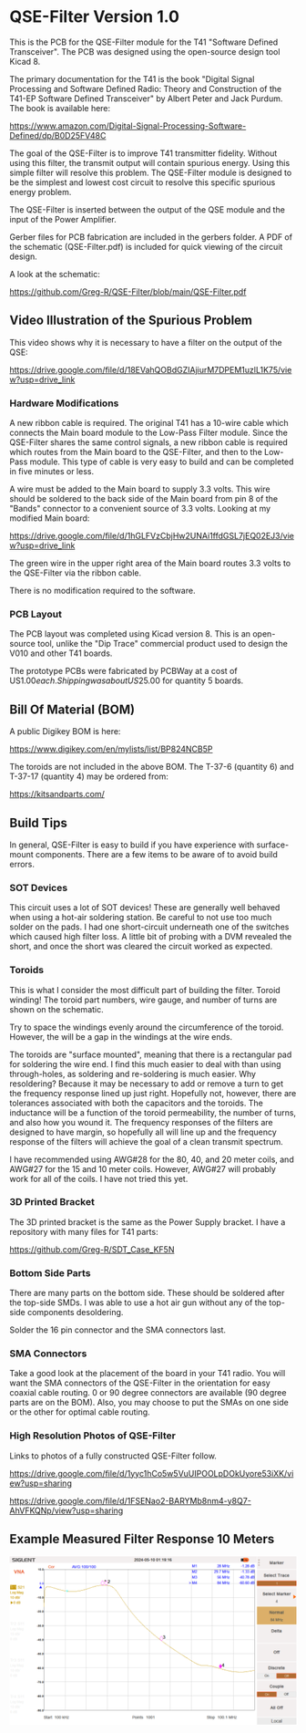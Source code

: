# QSE-Filter Version 1.0

This is the PCB for the QSE-Filter module for the T41 "Software Defined Transceiver".
The PCB was designed using the open-source design tool Kicad 8.

The primary documentation for the T41 is the book "Digital Signal Processing and Software Defined Radio:
Theory and Construction of the T41-EP Software Defined Transceiver" by Albert Peter and Jack Purdum.
The book is available here:

<https://www.amazon.com/Digital-Signal-Processing-Software-Defined/dp/B0D25FV48C>

The goal of the QSE-Filter is to improve T41 transmitter fidelity.  Without using
this filter, the transmit output will contain spurious energy.  Using this simple filter
will resolve this problem.  The QSE-Filter module is designed to be the simplest
and lowest cost circuit to resolve this specific spurious energy problem.

The QSE-Filter is inserted between the output of the QSE module and the input of the
Power Amplifier.

Gerber files for PCB fabrication are included in the gerbers folder.
A PDF of the schematic (QSE-Filter.pdf) is included for quick viewing of the circuit design.

A look at the schematic:

<https://github.com/Greg-R/QSE-Filter/blob/main/QSE-Filter.pdf>

## Video Illustration of the Spurious Problem

This video shows why it is necessary to have a filter on the output of the QSE:

<https://drive.google.com/file/d/18EVahQOBdGZIAjiurM7DPEM1uzlL1K75/view?usp=drive_link>

### Hardware Modifications

A new ribbon cable is required.  The original T41 has a 10-wire cable which connects the Main board module to the Low-Pass
Filter module.  Since the QSE-Filter shares the same control signals, a new ribbon cable is required which routes from the
Main board to the QSE-Filter, and then to the Low-Pass module.  This type of cable is very easy to build and can be
completed in five minutes or less.

A wire must be added to the Main board to supply 3.3 volts.  This wire should be soldered to the back side of the Main
board from pin 8 of the "Bands" connector to a convenient source of 3.3 volts.  Looking at my modified Main board:

<https://drive.google.com/file/d/1hGLFVzCbjHw2UNAi1ffdGSL7jEQ02EJ3/view?usp=drive_link>

The green wire in the upper right area of the Main board routes 3.3 volts to the QSE-Filter via the ribbon cable.

There is no modification required to the software.

### PCB Layout

The PCB layout was completed using Kicad version 8.  This is an open-source tool, unlike the "Dip Trace" commercial product used
to design the V010 and other T41 boards.

The prototype PCBs were fabricated by PCBWay at a cost of US$1.00 each.  Shipping was about US$25.00 for quantity 5 boards.

## Bill Of Material (BOM)

A public Digikey BOM is here:

<https://www.digikey.com/en/mylists/list/BP824NCB5P>

The toroids are not included in the above BOM.  The T-37-6 (quantity 6) and T-37-17 (quantity 4) may be ordered from:

<https://kitsandparts.com/>

## Build Tips

In general, QSE-Filter is easy to build if you have experience with surface-mount components.  There are a few items to be aware of
to avoid build errors.

### SOT Devices

This circuit uses a lot of SOT devices!  These are generally well behaved when using a hot-air soldering station.  Be careful to not
use too much solder on the pads.  I had one short-circuit underneath one of the switches which caused high filter loss.  A little
bit of probing with a DVM revealed the short, and once the short was cleared the circuit worked as expected.

### Toroids

This is what I consider the most difficult part of building the filter.  Toroid winding!
The toroid part numbers, wire gauge, and number of turns are shown on the schematic.

Try to space the windings evenly around the circumference of the toroid.  However, the will be a gap in the windings
at the wire ends.

The toroids are "surface mounted", meaning that there is a rectangular pad for soldering the wire end.  I find this much
easier to deal with than using through-holes, as soldering and re-soldering is much easier.  Why resoldering?  Because
it may be necessary to add or remove a turn to get the frequency response lined up just right.  Hopefully not, however,
there are tolerances associated with both the capacitors and the toroids.  The inductance will be a function of the toroid
permeability, the number of turns, and also how you wound it.  The frequency responses of the filters are designed to have
margin, so hopefully all will line up and the frequency response of the filters will achieve the goal of a clean transmit
spectrum.

I have recommended using AWG#28 for the 80, 40, and 20 meter coils, and AWG#27 for the 15 and 10 meter coils.
However, AWG#27 will probably work for all of the coils.  I have not tried this yet.

### 3D Printed Bracket

The 3D printed bracket is the same as the Power Supply bracket.  I have a repository with many files for T41 parts:

<https://github.com/Greg-R/SDT_Case_KF5N>

### Bottom Side Parts

There are many parts on the bottom side.  These should be soldered after the top-side SMDs.  I was able to use a hot air gun without any of the top-side components desoldering.

Solder the 16 pin connector and the SMA connectors last.

### SMA Connectors

Take a good look at the placement of the board in your T41 radio.  You will want the SMA connectors of the QSE-Filter in the orientation for
easy coaxial cable routing.  0 or 90 degree connectors are available (90 degree parts are on the BOM).  Also, you may choose to put the SMAs on one side or the other for optimal cable routing.


### High Resolution Photos of QSE-Filter

Links to photos of a fully constructed QSE-Filter follow.

<https://drive.google.com/file/d/1yyc1hCo5w5VuUIPOOLpDOkUyore53iXK/view?usp=sharing>

<https://drive.google.com/file/d/1FSENao2-BARYMb8nm4-y8Q7-AhVFKQNp/view?usp=sharing>

## Example Measured Filter Response 10 Meters

![10 meter filter frequency response](https://github.com/Greg-R/QSE-Filter/blob/main/image/%2010m_QSE-Filter_response.png)
